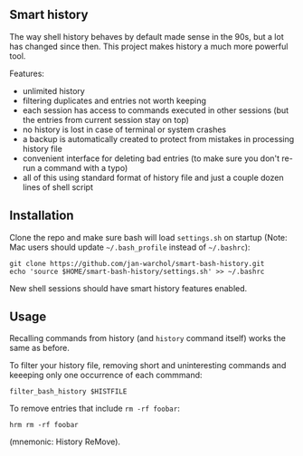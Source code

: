 Smart history
-------------

The way shell history behaves by default made sense in the 90s, but a lot has
changed since then. This project makes history a much more powerful tool.

Features:

- unlimited history
- filtering duplicates and entries not worth keeping
- each session has access to commands executed in other sessions (but the
  entries from current session stay on top)
- no history is lost in case of terminal or system crashes
- a backup is automatically created to protect from mistakes in processing
  history file
- convenient interface for deleting bad entries (to make sure you don't re-run
  a command with a typo)
- all of this using standard format of history file and just a couple dozen
  lines of shell script



Installation
------------

Clone the repo and make sure bash will load `settings.sh` on startup (Note: Mac
users should update `~/.bash_profile` instead of `~/.bashrc`):

    git clone https://github.com/jan-warchol/smart-bash-history.git
    echo 'source $HOME/smart-bash-history/settings.sh' >> ~/.bashrc

New shell sessions should have smart history features enabled.



Usage
-----

Recalling commands from history (and `history` command itself) works the same
as before.

To filter your history file, removing short and uninteresting commands and
keeeping only one occurrence of each commmand:

    filter_bash_history $HISTFILE

To remove entries that include `rm -rf foobar`:

    hrm rm -rf foobar

(mnemonic: History ReMove).
